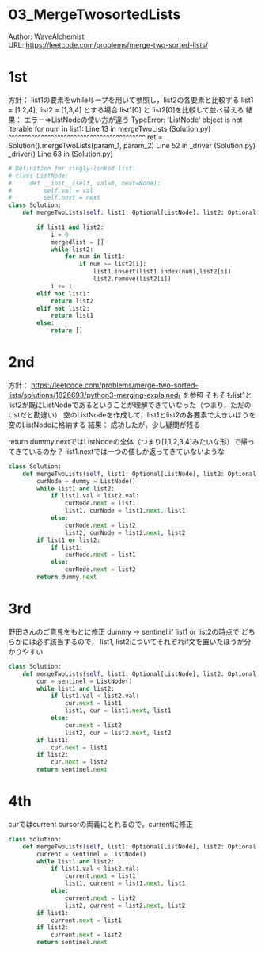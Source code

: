 # 03_MergeTwosortedLists
Author: WaveAlchemist  
URL: https://leetcode.com/problems/merge-two-sorted-lists/

# 1st
方針：
list1の要素をwhileループを用いて参照し，list2の各要素と比較する
list1 = [1,2,4], list2 = [1,3,4]
とする場合
list1[0] と list2[0]を比較して並べ替える
結果：
エラー⇒ListNodeの使い方が違う
TypeError: 'ListNode' object is not iterable
    for num in list1:
Line 13 in mergeTwoLists (Solution.py)
          ^^^^^^^^^^^^^^^^^^^^^^^^^^^^^^^^^^^^^^^^^^
    ret = Solution().mergeTwoLists(param_1, param_2)
Line 52 in _driver (Solution.py)
    _driver()
Line 63 in <module> (Solution.py)

```Python
# Definition for singly-linked list.
# class ListNode:
#     def __init__(self, val=0, next=None):
#         self.val = val
#         self.next = next
class Solution:
    def mergeTwoLists(self, list1: Optional[ListNode], list2: Optional[ListNode]) -> Optional[ListNode]:
        
        if list1 and list2:
            i = 0
            mergedlist = []
            while list2:
                for num in list1:
                    if num >= list2[i]:
                        list1.insert(list1.index(num),list2[i])
                        list2.remove(list2[i])
            i += 1
        elif not list1:
            return list2
        elif not list2:
            return list1
        else:
            return []

```

# 2nd 
方針：
https://leetcode.com/problems/merge-two-sorted-lists/solutions/1826693/python3-merging-explained/
を参照
そもそもlist1とlist2が既にListNodeであるということが理解できていなった（つまり，ただのListだと勘違い）
空のListNodeを作成して，list1とlist2の各要素で大きいほうを空のListNodeに格納する
結果：
成功したが，少し疑問が残る

return dummy.nextではListNodeの全体（つまり[1,1,2,3,4]みたいな形）で帰ってきているのか？
list1.nextでは一つの値しか返ってきていないような


``` Python
class Solution:
    def mergeTwoLists(self, list1: Optional[ListNode], list2: Optional[ListNode]) -> Optional[ListNode]:
        curNode = dummy = ListNode()
        while list1 and list2:
            if list1.val < list2.val:
                curNode.next = list1
                list1, curNode = list1.next, list1
            else:
                curNode.next = list2
                list2, curNode = list2.next, list2
        if list1 or list2:
            if list1:
                curNode.next = list1
            else:
                curNode.next = list2
        return dummy.next


```


# 3rd
野田さんのご意見をもとに修正
dummy -> sentinel
if list1 or list2の時点で
どちらかには必ず該当するので，
list1, list2についてそれぞれif文を置いたほうが分かりやすい

```Python
class Solution:
    def mergeTwoLists(self, list1: Optional[ListNode], list2: Optional[ListNode]) -> Optional[ListNode]:
        cur = sentinel = ListNode()
        while list1 and list2:               
            if list1.val < list2.val:
                cur.next = list1
                list1, cur = list1.next, list1
            else:
                cur.next = list2
                list2, cur = list2.next, list2
        if list1:
            cur.next = list1
        if list2:
            cur.next = list2            
        return sentinel.next
```

# 4th
curではcurrent cursorの両義にとれるので，currentに修正

```Python
class Solution:
    def mergeTwoLists(self, list1: Optional[ListNode], list2: Optional[ListNode]) -> Optional[ListNode]:
        current = sentinel = ListNode()
        while list1 and list2:               
            if list1.val < list2.val:
                current.next = list1
                list1, current = list1.next, list1
            else:
                current.next = list2
                list2, current = list2.next, list2
        if list1:
            current.next = list1
        if list2:
            current.next = list2            
        return sentinel.next
```
